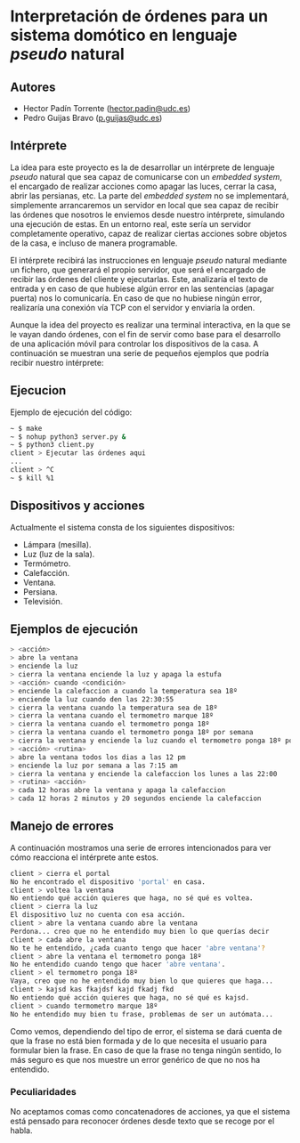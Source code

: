 # Interpretación de órdenes para un sistema domótico en lenguaje *pseudo* natural

## Autores

* Hector Padín Torrente (hector.padin@udc.es)
* Pedro Guijas Bravo (p.guijas@udc.es)

## Intérprete

La idea para este proyecto es la de desarrollar un intérprete de lenguaje *pseudo* natural que sea capaz de comunicarse con un *embedded system*, el encargado de realizar acciones como apagar las luces, cerrar la casa, abrir las persianas, etc. La parte del *embedded system* no se implementará, simplemente arrancaremos un servidor en local que sea capaz de recibir las órdenes que nosotros le enviemos desde nuestro intérprete, simulando una ejecución de estas. En un entorno real, este sería un servidor completamente operativo, capaz de realizar ciertas acciones sobre objetos de la casa, e incluso de manera programable.

El intérprete recibirá las instrucciones en lenguaje *pseudo* natural mediante un fichero, que generará el propio servidor, que será el encargado de recibir las órdenes del cliente y ejecutarlas. Este, analizaría el texto de entrada y en caso de que hubiese algún error en las sentencias (apagar puerta) nos lo comunicaría. En caso de que no hubiese ningún error, realizaría una conexión vía TCP con el servidor y enviaría la orden.

Aunque la idea del proyecto es realizar una terminal interactiva, en la que se le vayan dando órdenes, con el fin de servir como base para el desarrollo de una aplicación móvil para controlar los dispositivos de la casa. A continuación se muestran una serie de pequeños ejemplos que podría recibir nuestro intérprete:

## Ejecucion

Ejemplo de ejecución del código:

```bash
~ $ make
~ $ nohup python3 server.py &
~ $ python3 client.py
client > Ejecutar las órdenes aqui
...
client > ^C
~ $ kill %1
```

## Dispositivos y acciones

Actualmente el sistema consta de los siguientes dispositivos:

* Lámpara (mesilla).
* Luz (luz de la sala).
* Termómetro.
* Calefacción.
* Ventana.
* Persiana.
* Televisión.

## Ejemplos de ejecución

```bash
> <acción>
> abre la ventana
> enciende la luz
> cierra la ventana enciende la luz y apaga la estufa
> <acción> cuando <condición>
> enciende la calefaccion a cuando la temperatura sea 18º
> enciende la luz cuando den las 22:30:55
> cierra la ventana cuando la temperatura sea de 18º
> cierra la ventana cuando el termometro marque 18º
> cierra la ventana cuando el termometro ponga 18º
> cierra la ventana cuando el termometro ponga 18º por semana
> cierra la ventana y enciende la luz cuando el termometro ponga 18º por semana
> <acción> <rutina>
> abre la ventana todos los dias a las 12 pm
> enciende la luz por semana a las 7:15 am
> cierra la ventana y enciende la calefaccion los lunes a las 22:00 
> <rutina> <acción>
> cada 12 horas abre la ventana y apaga la calefaccion
> cada 12 horas 2 minutos y 20 segundos enciende la calefaccion
```

## Manejo de errores

A continuación mostramos una serie de errores intencionados para ver cómo reacciona el intérprete ante estos.

```bash
client > cierra el portal
No he encontrado el dispositivo 'portal' en casa.
client > voltea la ventana
No entiendo qué acción quieres que haga, no sé qué es voltea.
client > cierra la luz
El dispositivo luz no cuenta con esa acción.
client > abre la ventana cuando abre la ventana
Perdona... creo que no he entendido muy bien lo que querías decir
client > cada abre la ventana
No te he entendido, ¿cada cuanto tengo que hacer 'abre ventana'?
client > abre la ventana el termometro ponga 18º
No he entendido cuando tengo que hacer 'abre ventana'.
client > el termometro ponga 18º
Vaya, creo que no he entendido muy bien lo que quieres que haga...
client > kajsd kas fkajdsf kajd fkadj fkd
No entiendo qué acción quieres que haga, no sé qué es kajsd.
client > cuando termometro marque 18º
No he entendido muy bien tu frase, problemas de ser un autómata...
```

Como vemos, dependiendo del tipo de error, el sistema se dará cuenta de que la frase no está bien formada y de lo que necesita el usuario para formular bien la frase. En caso de que la frase no tenga ningún sentido, lo más seguro es que nos muestre un error genérico de que no nos ha entendido.

### Peculiaridades

No aceptamos comas como concatenadores de acciones, ya que el sistema está pensado para reconocer órdenes desde texto que se recoge por el habla.
